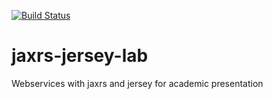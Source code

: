 [![Build Status](https://travis-ci.org/JuniorMiqueletti/jaxrs-jersey-lab.svg?branch=master)](https://travis-ci.org/JuniorMiqueletti/jaxrs-jersey-lab)

# jaxrs-jersey-lab

Webservices with jaxrs and jersey for academic presentation

